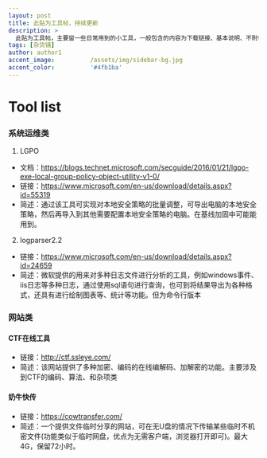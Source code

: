 ```yaml
---
layout: post
title: 此贴为工具帖，持续更新
description: >
  此贴为工具帖，主要留一些日常用到的小工具，一般包含的内容为下载链接、基本说明、不附使用说明(易导致文本臃肿)
tags: [杂货铺]
author: author1
accent_image:          /assets/img/sidebar-bg.jpg
accent_color:          '#4fb1ba'
---
```

# Tool list

### 系统运维类

1. LGPO
+ 文档：https://blogs.technet.microsoft.com/secguide/2016/01/21/lgpo-exe-local-group-policy-object-utility-v1-0/
+ 链接：https://www.microsoft.com/en-us/download/details.aspx?id=55319
+ 简述：通过该工具可实现对本地安全策略的批量调整，可导出电脑的本地安全策略，然后再导入到其他需要配置本地安全策略的电脑。在基线加固中可能能用到。
2. logparser2.2
+ 链接：https://www.microsoft.com/en-us/download/details.aspx?id=24659
+ 简述：微软提供的用来对多种日志文件进行分析的工具，例如windows事件、iis日志等多种日志，通过使用sql语句进行查询，也可到将结果导出为各种格式，还具有进行绘制图表等、统计等功能。但为命令行版本

### 网站类

#### CTF在线工具
+ 链接：http://ctf.ssleye.com/
+ 简述：该网站提供了多种加密、编码的在线编解码、加解密的功能。主要涉及到CTF的编码、算法、和杂项类
#### 奶牛快传
+ 链接：https://cowtransfer.com/
+ 简述：一个提供文件临时分享的网站，可在无U盘的情况下传输某些临时不机密文件(功能类似于临时网盘，优点为无需客户端，浏览器打开即可)。最大4G，保留72小时。

